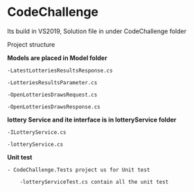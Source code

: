 # CodeChallenge

Its build in VS2019, Solution file in under CodeChallenge folder

Project structure

  **Models are placed in Model folder**
  
    -LatestLotteriesResultsResponse.cs
    
    -LotteriesResultsParameter.cs
    
    -OpenLotteriesDrawsRequest.cs
    
    -OpenLotteriesDrawsResponse.cs
    
   **lottery Service and ite interface is in lotteryService folder**
   
    -ILotteryService.cs
    
    -lotteryService.cs
    
   **Unit test**
   
    - CodeChallenge.Tests project us for Unit test
    
        -lotteryServiceTest.cs contain all the unit test
        
   
    
      
    
